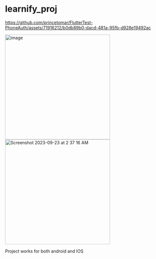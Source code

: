 # learnify_proj
https://github.com/princetomar/FlutterTest-PhoneAuth/assets/71916212/b0db89b0-dacd-481a-95fb-d928e19492ac

<img width="344" alt="image" src="https://github.com/princetomar/FlutterTest-PhoneAuth/assets/71916212/8a05f474-5904-429b-9317-70d9e8e2d955">
 <img width="344" alt="Screenshot 2023-09-23 at 2 37 16 AM" src="https://github.com/princetomar/FlutterTest-PhoneAuth/assets/71916212/d61df514-cfd9-4c52-b0bf-41c75664cf39">




Project works for both android and IOS

